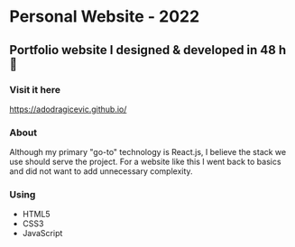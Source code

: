 # Personal Website - 2022

## Portfolio website I designed & developed in 48 h :monocle_face: 

### Visit it here
https://adodragicevic.github.io/

### About
Although my primary "go-to" technology is React.js, I believe the stack we use should serve the project. For a website like this I went back to basics and did not want to add unnecessary complexity.

### Using
* HTML5
* CSS3
* JavaScript
